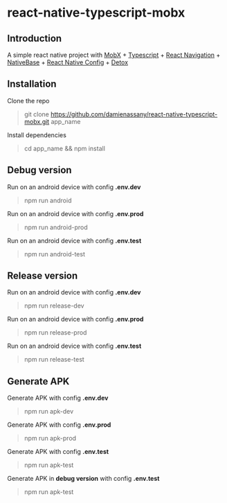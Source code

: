 # react-native-typescript-mobx

## Introduction

A simple react native project with [MobX](https://github.com/mobxjs/mobx) + [Typescript](https://www.typescriptlang.org/) + [React Navigation](https://v1.reactnavigation.org/docs/getting-started.html) + [NativeBase](https://nativebase.io/) + [React Native Config](https://github.com/luggit/react-native-config) + [Detox](https://github.com/wix/detox)


## Installation

Clone the repo
> git clone https://github.com/damienassany/react-native-typescript-mobx.git app_name

Install dependencies
> cd app_name && npm install

## Debug version

Run on an android device with config **.env.dev**
> npm run android

Run on an android device with config **.env.prod**
> npm run android-prod

Run on an android device with config **.env.test**
> npm run android-test

## Release version

Run on an android device with config **.env.dev**
> npm run release-dev

Run on an android device with config **.env.prod**
> npm run release-prod

Run on an android device with config **.env.test**
> npm run release-test

## Generate APK

Generate APK with config **.env.dev**
> npm run apk-dev


Generate APK with config **.env.prod**
> npm run apk-prod

Generate APK with config **.env.test**
> npm run apk-test

Generate APK in **debug version** with config **.env.test**
> npm run apk-test


